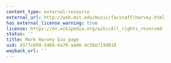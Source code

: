 ```yaml
---
content_type: external-resource
external_url: http://web.mit.edu/music/facstaff/harvey.html
has_external_license_warning: true
license: https://en.wikipedia.org/wiki/All_rights_reserved
status: ''
title: Mark Harvey bio page
uid: 4377c699-5469-4a70-aa66-4c56e719d018
wayback_url: ''
---
```

